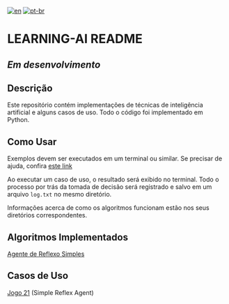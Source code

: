 [![en](https://img.shields.io/badge/lang-en-red.svg)](https://github.com/LeandroTeixeira/learning-AI/blob/main/README.md)
[![pt-br](https://img.shields.io/badge/lang-pt--br-green.svg)](https://github.com/LeandroTeixeira/learning-AI/blob/main/README.pt-br.md)

# LEARNING-AI README

## _Em desenvolvimento_

## Descrição

Este repositório contém implementações de técnicas de inteligência artificial e alguns casos de uso. Todo o código
foi implementado em Python.

## Como Usar

Exemplos devem ser executados em um terminal ou similar. Se precisar de ajuda,
confira [este link](https://pt.wikihow.com/Executar-o-Arquivo-Python-no-Prompt-de-Comando-no-Windows)

Ao executar um caso de uso, o resultado será exibido no terminal. Todo o processo por trás da tomada de decisão
será registrado e salvo em um arquivo ```log.txt``` no mesmo diretório.

Informações acerca de como os algoritmos funcionam estão nos seus diretórios correspondentes.

## Algoritmos Implementados

[Agente de Reflexo Simples](https://github.com/LeandroTeixeira/learning-AI/blob/main/Simple_Reflex_Agents)

## Casos de Uso

[Jogo 21](https://github.com/LeandroTeixeira/learning-AI/blob/main/Examples/Blackjack) (Simple Reflex Agent)
